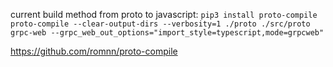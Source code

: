 current build method from proto to javascript:
`pip3 install proto-compile`
`proto-compile --clear-output-dirs --verbosity=1 ./proto ./src/proto grpc-web --grpc_web_out_options="import_style=typescript,mode=grpcweb"`

https://github.com/romnn/proto-compile